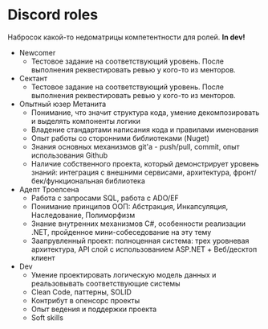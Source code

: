 # Discord roles

Набросок какой-то недоматрицы компетентности для ролей. **In dev!**

- Newcomer
  - Тестовое задание на соответствующий уровень. После выполнения реквестировать ревью у кого-то из менторов.
- Сектант
  - Тестовое задание на соответствующий уровень. После выполнения реквестировать ревью у кого-то из менторов.
- Опытный юзер Метанита
  - Понимание, что значит структура кода, умение декомпозировать и выделять компоненты логики
  - Владение стандартами написания кода и правилами именования
  - Опыт работы со сторонними библиотеками (Nuget)
  - Знания основных механизмов git'а - push/pull, commit, опыт использования Github
  - Наличие собственного проекта, который демонстрирует уровень знаний: интеграция с внешними сервисами, архитектура, фронт/бек/функциональная библиотека
- Адепт Троелсена
  - Работа с запросами SQL, работа с ADO/EF
  - Понимание принципов ООП: Абстракция, Инкапсуляция, Наследование, Полиморфизм
  - Знание внутренних механизмов C#, особенности реализации .NET, пройденное мини-собеседование на эту тему
  - Заапрувленный проект: полноценная система: трех уровневая архитектура, API слой с использованием ASP.NET + Веб/десктоп клиент
- Dev
  - Умение проектировать логическую модель данных и реальзовывать соответствующие системы
  - Clean Code, паттерны, SOLID
  - Контрибут в опенсорс проекты
  - Опыт ведения и поддержки проекта
  - Soft skills

